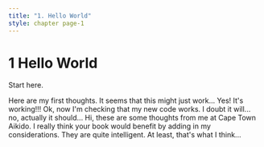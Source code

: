 ```yaml
---
title: "1. Hello World"
style: chapter page-1
---
```


# **1** Hello World

Start here.

Here are my first thoughts. It seems that this might just work...
Yes! It's working!!!
Ok, now I'm checking that my new code works. I doubt it will... no, actually it should...
Hi, these are some thoughts from me at Cape Town Aikido.
I really think your book would benefit by adding in my considerations. They are quite intelligent. At least, that's what I think...